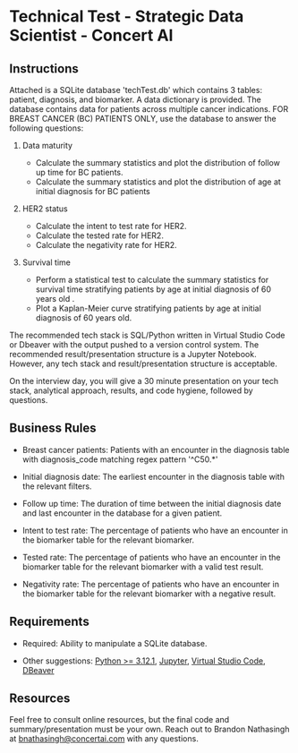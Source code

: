 # Technical Test - Strategic Data Scientist - Concert AI

## Instructions

Attached is a SQLite database 'techTest.db' which contains 3 tables: patient, diagnosis, and biomarker. A data dictionary is provided. The database contains data for patients across multiple cancer indications. FOR BREAST CANCER (BC) PATIENTS ONLY, use the database to answer the following questions: 

1. Data maturity 
    - Calculate the summary statistics and plot the distribution of follow up time for BC patients.
    - Calculate the summary statistics and plot the distribution of age at initial diagnosis for BC patients

2. HER2 status
    - Calculate the intent to test rate for HER2. 
    - Calculate the tested rate for HER2.
    - Calculate the negativity rate for HER2.

3. Survival time
    - Perform a statistical test to calculate the summary statistics for survival time stratifying patients by age at initial diagnosis of 60 years old .
    - Plot a Kaplan-Meier curve stratifying patients by age at initial diagnosis of 60 years old.

The recommended tech stack is SQL/Python written in Virtual Studio Code or Dbeaver with the output pushed to a version control system. The recommended result/presentation structure is a Jupyter Notebook. However, any tech stack and result/presentation structure is acceptable.

On the interview day, you will give a 30 minute presentation on your tech stack, analytical approach, results, and code hygiene, followed by questions.


## Business Rules

* Breast cancer patients: Patients with an encounter in the diagnosis table with diagnosis_code matching regex pattern '^C50.*'

* Initial diagnosis date: The earliest encounter in the diagnosis table with the relevant filters.

* Follow up time: The duration of time between the initial diagnosis date and last encounter in the database for a given patient.

* Intent to test rate: The percentage of patients who have an encounter in the biomarker table for the relevant biomarker. 

* Tested rate: The percentage of patients who have an encounter in the biomarker table for the relevant biomarker with a valid test result.

* Negativity rate: The percentage of patients who have an encounter in the biomarker table for the relevant biomarker with a negative result.

## Requirements

* Required: Ability to manipulate a SQLite database.

* Other suggestions: [Python >= 3.12.1](https://www.python.org/downloads/release/python-3121/), [Jupyter](https://jupyter.org/install), [Virtual Studio Code](https://code.visualstudio.com/download), [DBeaver](https://dbeaver.io/download/)


## Resources

Feel free to consult online resources, but the final code and summary/presentation must be your own. Reach out to Brandon Nathasingh at bnathasingh@concertai.com with any questions.
